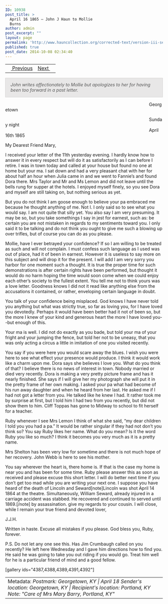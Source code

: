 ```yaml
---
ID: 10938
post_title: >
  April 16 1865 – John J Haun to Mollie
  Burns
author: admin
post_excerpt: ""
layout: page
permalink: 'http://www.hauncollection.org/corrected-text/version-iii-series-ii/april-16-1865-john-j-haun-to-mollie-burns%e2%80%a8/'
published: true
post_date: 2014-10-08 02:34:40
---
```

<table style="width: 100%;">
<tbody>
<tr>
<td style="text-align: left;"><a title="April 6 1865" href="http://www.hauncollection.org/version-3/version-iii-series-ii/april-6-1865-john-j-haun-to-mollie-burns%E2%80%A8/"><img src="https://lh3.googleusercontent.com/-EFJpxxNiPNw/VqgtWBCZrMI/AAAAAAAAAFU/WfY4lPFWWkg/s800-Ic42/Soeb-Plain-Arrows-8-10px.png" alt="" width="10" height="10" /> Previous</a></td>
<td style="text-align: right;"><a title="April 22 1865" href="http://www.hauncollection.org/version-3/version-iii-series-ii/april-22-1865-mollie-burns-to-john-j-haun%E2%80%A8/">Next <img src="https://lh3.googleusercontent.com/-67k0cYlpXHw/VqgtWKz1MXI/AAAAAAAAAFU/k9PW_Piyurk/s800-Ic42/Soeb-Plain-Arrows-5-10px.png" alt="" width="10" height="10" /></a></td>
</tr>
</tbody>
</table>
<p style="padding: 12px 16px 14px 16px; color: #555555; background-color: #e8e7e7; border: #d2d0cf 1px solid;"><em>John writes affectionately to Mollie but apologizes to her for having been too forward in a past letter.</em></p>
<span style="margin-left: 460px;">Georgetown</span>

<span style="margin-left: 460px;">Sunday night
<span style="margin-left: 460px;">April 16th 1865</span></span>

My Dearest Friend Mary,

I received your letter of the 11th yesterday evening. I hardly know how to answer it in every respect but will do it as satisfactorily as I can before I retire. I was in town today and called at your house but found no one at home but your ma. I sat down and had a very pleasant chat with her for about half an hour when Julia came in and we went to Fannie’s and found Dora there. Mrs Taylor and Mr and Ms Lemon and did not leave until the bells rung for supper at the hotels. I enjoyed myself finely, so you see Dora and myself are still taking on, but nothing serious as yet.

But you do not think I am goose enough to believe your pa embraced me because he thought anything of me. Not I. I only said so to see what you would say. I am not quite that silly yet. You also say I am very presuming. It may be so, but you take somethings I say in jest for earnest, such as: be certain you are not mistaken in regards to my sentiments toward you. I only said it to be talking and do not think you ought to give me such a blowing up over trifles, but of course you can do as you please.

Mollie, have I ever betrayed your confidence? If so I am willing to be treated as such and will not complain. I must confess such language as I used was out of place, had it of been in earnest. However it is useless to say more on this subject and will drop it for the present. I will add I am very sorry you harbor for one moment such a thought. It is true the proper time for such demonstrations is after certain rights have been performed, but thought it would do no harm hoping the time would soon come when we could enjoy each other’s society to the fullest extent. You tell me not to think yours was a love letter. Goodness knows I did not it read like anything else from the accusations it contained, or rather, enveloping certain language in doubt.

You talk of your confidence being misplaced. God knows I have never told you anything but what was strictly true, so far as loving you, for I have loved you devotedly. Perhaps it would have been better had it not of been so, but the more I knew of your kind and generous heart the more I have loved you--but enough of this.

Your ma is well. I did not do exactly as you bade, but told your ma of your fright and your jumping the fence, but told her not to be uneasy, that you was only acting a circus a little in imitation of one you visited recently.

You say if you were here you would scare away the blues. I wish you were here to see what effect your presence would produce. I think it would work like a charm upon me. Dora says she believes I love you. What do you think of that? I believe there is no news of interest in town. Nobody married or died very recently. Dora is making a very pretty picture frame and has it nearly finished. She says if I will give her my photograph she will put it in the pretty frame of her own making. I asked your pa what had become of his run away daughter and when he heard from her last. He asked me if I had not got a letter from you. He talked like he knew I had. It rather took me by surprise at first, but I told him I had two from you recently, but did not show them to him. Cliff Toppas has gone to Midway to school to fit herself for a teacher.

Ruby whenever I see Mrs Lemon I think of what she said, “my dear children I told you you had a pa.” It would be rather singular if they had not don’t you think so? You say Ruby likes her name. What do you mean? Is it the word Ruby you like so much? I think it becomes you very much as it is a pretty name.

Mrs Shelton has been very low for sometime and there is not much hope of her recovery. John Webb is here to see his mother.

You say wherever the heart is, there home is. If that is the case my home is near you and has been for some time. Ruby please answer this as soon as received and please excuse this short letter. I will do better next time if you don’t get too mad while you are writing your next one. I suppose you have heard of the death of Lincoln and Seward[note]Lincoln was shot April 14 1864 at the theatre. Simultaneously, William Seward, already injured in a carriage accident was stabbed. He recovered and continued to served until 1869.[/note] by assassination. give my regards to your cousin. I will close, while I remain your true friend and devoted lover,

J.J.H.

Written in haste. Excuse all mistakes if you please. God bless you, Ruby, forever.

P.S. Do not let any one see this. Has Jim Crumbaugh called on you recently? He left here Wednesday and I gave him directions how to find you. He said he was going to take you out riding if you would go. Treat him well for he is a particular friend of mind and a good fellow.

[gallery ids="4387,4388,4389,4391,4392"]
<table style="width: 100%;">
<tbody>
<tr>
<td>Metadata: <em>Postmark: Georgetown, KY | April 18</em>
<em>Sender's location: Georgetown, KY | Recipient's location: Portland, KY
Note: "Care of Mrs Mary Barry, Portland, KY"
</em></td>
</tr>
</tbody>
</table>